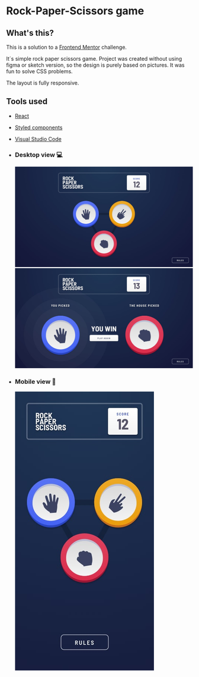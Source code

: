 # Rock-Paper-Scissors game

## What's this?

This is a solution to a [Frontend Mentor](https://frontendmentor.io/) challenge.

It´s simple rock paper scissors game. Project was created without using figma or sketch version, so the design is purely based on pictures. It was fun to solve CSS problems.

The layout is fully responsive.

## Tools used
- [React](https://reactjs.org)
- [Styled components](https://styled-components.com/) 
- [Visual Studio Code](https://code.visualstudio.com/)

- ### Desktop view 💻
  ![](./public/images/desktop-step-1.jpg)
  ![](./public/images/desktop-step-4-win.jpg)
- ### Mobile view 📱
  ![](./public/images/mobile-step-1.jpg)


